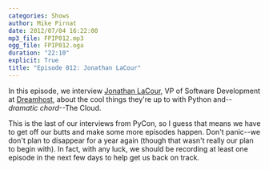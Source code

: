 ```yaml
---
categories: Shows
author: Mike Pirnat
date: 2012/07/04 16:22:00
mp3_file: FPIP012.mp3
ogg_file: FPIP012.oga
duration: "22:10"
explicit: True
title: "Episode 012: Jonathan LaCour"
---
```

In this episode, we interview
[Jonathan LaCour](https://en.twitter.com/#!/cleverdevil),
VP of Software Development at [Dreamhost](http://dreamhost.com/),
about the cool things they're up to with Python and--*dramatic chord*--The Cloud.

This is the last of our interviews from PyCon, so I guess that means we have to
get off our butts and make some more episodes happen.  Don't panic--we don't
plan to disappear for a year again (though that wasn't really our plan to begin
with).  In fact, with any luck, we should be recording at least one episode in
the next few days to help get us back on track.
